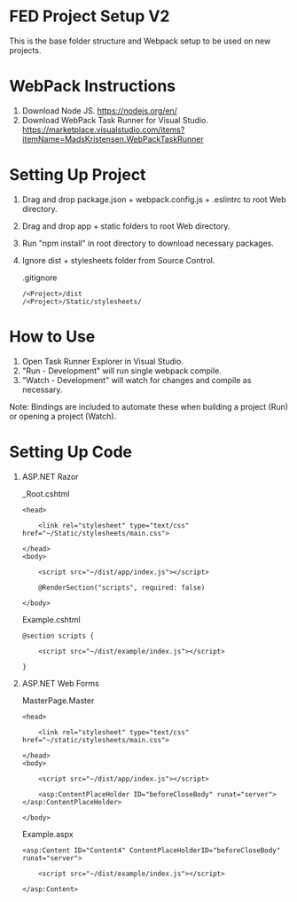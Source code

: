 # FED Project Setup V2

This is the base folder structure and Webpack setup to be used on new projects.


WebPack Instructions
======
1. Download Node JS. https://nodejs.org/en/
2. Download WebPack Task Runner for Visual Studio. https://marketplace.visualstudio.com/items?itemName=MadsKristensen.WebPackTaskRunner

Setting Up Project
======
1. Drag and drop package.json + webpack.config.js + .eslintrc to root Web directory.
2. Drag and drop app + static folders to root Web directory.
3. Run "npm install" in root directory to download necessary packages.
4. Ignore dist + stylesheets folder from Source Control.

    .gitignore
    ```
    /<Project>/dist
    /<Project>/Static/stylesheets/
    ```

How to Use
======
1. Open Task Runner Explorer in Visual Studio. 
2. "Run - Development" will run single webpack compile. 
3. "Watch - Development" will watch for changes and compile as necessary.

Note: Bindings are included to automate these when building a project (Run) or opening a project (Watch).

Setting Up Code
======
1. ASP.NET Razor

    _Root.cshtml
    ```
    <head>

        <link rel="stylesheet" type="text/css" href="~/Static/stylesheets/main.css">

    </head>
    <body>

        <script src="~/dist/app/index.js"></script>

        @RenderSection("scripts", required: false)

    </body>
    ```

    Example.cshtml
    ```
    @section scripts {

        <script src="~/dist/example/index.js"></script>

    }
    ```

2.  ASP.NET Web Forms

    MasterPage.Master
    ```
    <head>

        <link rel="stylesheet" type="text/css" href="~/static/stylesheets/main.css">

    </head>
    <body>

        <script src="~/dist/app/index.js"></script>

        <asp:ContentPlaceHolder ID="beforeCloseBody" runat="server"></asp:ContentPlaceHolder>

    </body>
    ```

    Example.aspx
    ```
    <asp:Content ID="Content4" ContentPlaceHolderID="beforeCloseBody" runat="server">

        <script src="~/dist/example/index.js"></script>

    </asp:Content>
    ```
